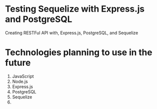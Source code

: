 # Testing Sequelize with Express.js and PostgreSQL

Creating RESTFul API with, Express.js, PostgreSQL, and Sequelize

# Technologies planning to use in the future
1. JavaScript
2. Node.js
3. Express.js
4. PostgreSQL
5. Sequelize
6. 
